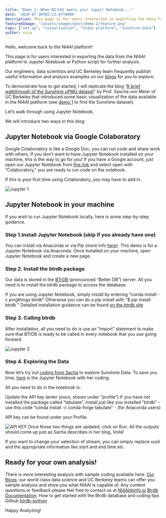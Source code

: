 ```yaml
---
title: "Demo 2: When NI４AI meets your Jupytr Notebook..."
date: '2020-07-30T02:13:47+0000'
description: This page is for users interested in exporting the data from the NI4AI platform to Jupyter Notebook or Python script for further analysis.
featuredImage: '/assets/images/post/demo-2/feature.png'
tags: ["set-up", "visualization", "ni4ai-platform", "sunshine-data"]
author: nica
---
```


Hello, welcome back to the NI4AI platform!

This page is for users interested in exporting the data from the NI4AI platform to Jupyter Notebook or Python script for further analysis.

Our engineers, data scientists and UC Berkeley team frequently publish useful information and analysis examples on our [blogs](https://blog.ni4ai.org/) for you to explore.

To demonstrate how to get started, I will replicate the blog “[A brief walkthrough of the Sunshine uPMU dataset](https://blog.ni4ai.org/post/2020-03-30-sunshine-data/)” by Prof. Sascha von Meier of UC Berkeley that introduced some basic visualization of the data available in the NI4AI platform (see [demo 1](https://blog.ni4ai.org/post/2020-07-27-blog-demo-1/) to find the Sunshine dataset).

Let’s walk through using Jupyter Notebook.

We will introduce two ways in this blog:

## Jupyter Notebook via Google Colaboratory

Google Colaboratory is like a Google Doc; you can run code and share work with others. If you don’t want to have Jupyter Notebook installed on your machine, this is the way to go for you! If you have a Google account, just open our Jupyter Notebook from [this link](https://drive.google.com/file/d/1DAecP25WQKm9K2LDZgu-s1x8ZKKcPloU/view?usp=sharing) and select open with “Colaboratory,” you are ready to run code on the notebook.

If this is your first time using Colaboratory, you may have to add in.

![Jupyter 1](/assets/images/post/demo-2/jupyter1.gif)

## Jupyter Notebook in your machine

If you wish to run Jupyter Notebook locally, here is some step-by-step guidance.
### Step 1.Install Jupyter Notebook (skip if you already have one)
You can install via Anaconda or via Pip (more info [here](https://jupyter.readthedocs.io/en/latest/install.html)). This demo is for a Jupyter Notebook via Anaconda. Once installed on your machine, open Jupyter Notebook and create a new page.

### Step 2. Install the btrdb package
Our data is stored in the [BTrDB](https://blog.ni4ai.org/post/2019-12-12-btrdb-explained/) (pronounced “Better DB”) server. All you need is to install the btrdb package to access the database.

If you are using Jupyter Notebook, simply install by entering “conda install -c pingthings btrdb”  Otherwise you can do a pip install with  “$ pip install btrdb ”
Detailed installation guidance can be found [on the btrdb site](https://btrdb.readthedocs.io/en/latest/installing.html)

### Step 3. Calling btrdb
After installation, all you need to do is use an “import” statement to make sure that BTrDB is ready to be called in every notebook that you use going forward.

![Jupyter 2](/assets/images/post/demo-2/jupyter2.gif)

### Step 4. Exploring the Data
Now let’s try out [coding from Sacha](https://blog.ni4ai.org/post/2020-03-30-sunshine-data/) to explore Sunshine Data. To save you time, [here](https://drive.google.com/file/d/1DAecP25WQKm9K2LDZgu-s1x8ZKKcPloU/view?usp=sharing) is the Jupyter Notebook with her coding.

All you need to do in the notebook is:

Update the API key (enter yours, shown under “profile”)
If you have not installed the package called “tabulate”, install just like you installed “btrdb” - use this code “conda install -c conda-forge tabulate” - (for Anaconda users)

API key can be found under your Profile.

![API KEY](/assets/images/post/demo-2/apikey.png)
Once those two things are updated, click on Run.
All the outputs should come up just as Sacha describes in her blog, Voilà!

If you want to change your selection of stream, you can simply replace uuid and the appropriate information like start and end time etc

## Ready for your own analysis!

There is more interesting analysis with sample coding available here:
[Our Blogs](https://blog.ni4ai.org/): our world class data science and UC Berkeley teams can offer you sample analysis and show you what NI4AI is capable of. Any content questions or feedback please feel free to contact us at [NI4AI@info.io](NI4AI@info.io)
[Btrdb Documentation](https://btrdb.readthedocs.io/en/latest/quick-start.html#viewing-a-stream-s-data): How to get started with the Btrdb database and coding tips Github [btrdb-python](https://github.com/BTrDB/btrdb-python)

Happy Analyzing!
